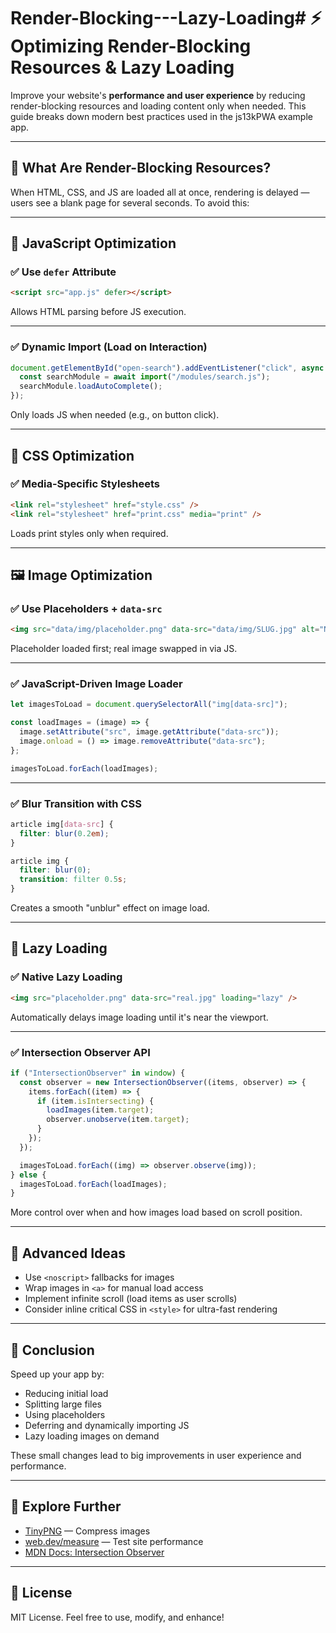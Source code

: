 # Render-Blocking---Lazy-Loading# ⚡ Optimizing Render-Blocking Resources & Lazy Loading

Improve your website's **performance and user experience** by reducing render-blocking resources and loading content only when needed. This guide breaks down modern best practices used in the js13kPWA example app.

---

## 🚫 What Are Render-Blocking Resources?

When HTML, CSS, and JS are loaded all at once, rendering is delayed — users see a blank page for several seconds. To avoid this:

---

## 🧩 JavaScript Optimization

### ✅ Use `defer` Attribute

```html
<script src="app.js" defer></script>
```

Allows HTML parsing before JS execution.

---

### ✅ Dynamic Import (Load on Interaction)

```js
document.getElementById("open-search").addEventListener("click", async () => {
  const searchModule = await import("/modules/search.js");
  searchModule.loadAutoComplete();
});
```

Only loads JS when needed (e.g., on button click).

---

## 🎨 CSS Optimization

### ✅ Media-Specific Stylesheets

```html
<link rel="stylesheet" href="style.css" />
<link rel="stylesheet" href="print.css" media="print" />
```

Loads print styles only when required.

---

## 🖼️ Image Optimization

### ✅ Use Placeholders + `data-src`

```html
<img src="data/img/placeholder.png" data-src="data/img/SLUG.jpg" alt="NAME" />
```

Placeholder loaded first; real image swapped in via JS.

---

### ✅ JavaScript-Driven Image Loader

```js
let imagesToLoad = document.querySelectorAll("img[data-src]");

const loadImages = (image) => {
  image.setAttribute("src", image.getAttribute("data-src"));
  image.onload = () => image.removeAttribute("data-src");
};

imagesToLoad.forEach(loadImages);
```

---

### ✅ Blur Transition with CSS

```css
article img[data-src] {
  filter: blur(0.2em);
}

article img {
  filter: blur(0);
  transition: filter 0.5s;
}
```

Creates a smooth "unblur" effect on image load.

---

## 🐌 Lazy Loading

### ✅ Native Lazy Loading

```html
<img src="placeholder.png" data-src="real.jpg" loading="lazy" />
```

Automatically delays image loading until it's near the viewport.

---

### ✅ Intersection Observer API

```js
if ("IntersectionObserver" in window) {
  const observer = new IntersectionObserver((items, observer) => {
    items.forEach((item) => {
      if (item.isIntersecting) {
        loadImages(item.target);
        observer.unobserve(item.target);
      }
    });
  });

  imagesToLoad.forEach((img) => observer.observe(img));
} else {
  imagesToLoad.forEach(loadImages);
}
```

More control over when and how images load based on scroll position.

---

## 🚀 Advanced Ideas

- Use `<noscript>` fallbacks for images
- Wrap images in `<a>` for manual load access
- Implement infinite scroll (load items as user scrolls)
- Consider inline critical CSS in `<style>` for ultra-fast rendering

---

## 🧠 Conclusion

Speed up your app by:

- Reducing initial load
- Splitting large files
- Using placeholders
- Deferring and dynamically importing JS
- Lazy loading images on demand

These small changes lead to big improvements in user experience and performance.

---

## 🧪 Explore Further

- [TinyPNG](https://tinypng.com) — Compress images
- [web.dev/measure](https://web.dev/measure) — Test site performance
- [MDN Docs: Intersection Observer](https://developer.mozilla.org/en-US/docs/Web/API/Intersection_Observer_API)

---

## 📝 License

MIT License. Feel free to use, modify, and enhance!
